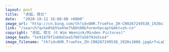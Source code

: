 ```yaml
---
layout: post
title:  "赤狐，荷兰"
date:   "2020-10-12 16:00:00 +0800"
image_url: "http://cn.bing.com/th?id=OHR.TrueFox_ZH-CN9267249538_1920x1080.jpg&rf=LaDigue_1920x1080.jpg&pid=hp"
link: "/search?q=%e8%b5%a4%e7%8b%90&form=hpcapt&mkt=zh-cn"
copyright: "赤狐，荷兰 (© Wim Weenink/Minden Pictures)"
image_hash: "5e91879f2ab6d1ea57607a50793e5ce4"
image_filename: "th?id=OHR.TrueFox_ZH-CN9267249538_1920x1080.jpg&rf=LaDigue_1920x1080.jpg&pid=hp"
---
```

